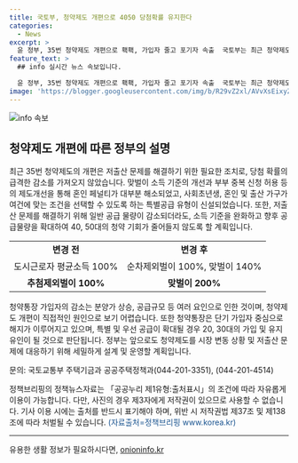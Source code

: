 ```yaml
---
title: 국토부, 청약제도 개편으로 4050 당첨확률 유지한다
categories:
  - News
excerpt: >
  윤 정부, 35번 청약제도 개편으로 홱홱, 가입자 줄고 포기자 속출  국토부는 최근 청약제도 개편을 통해 저출산 문제에 대응하고, 4050세대의 청약 기회를 보장하겠다고 설명했다. 맞벌이 소득기준 개선과 특별공급 유형 신설 등으로 혼인 페널티를 해소하고, 저출산 문제를 해결하기 위해 다양한 노력을 기울이고 있다고 전했다. 또한, 청약통장 가입자 감소는 청약제도 개편보다는 분양가 상승 등 여러 요인에 기인한 것으로 해명했다. komm minister emphasized the recent housing subscription system reform aimed at addressing low birthrate issues and ensuring housing opportunities for people in their 40s and 50s. The reform includes improvements in dualincome household income standards and the introduction of special housing supply types for young people, newlyweds, and households with childbirth. The ministry also addressed the decrease in housing subscription account holders, attributing it to various factors including housing price increases and supply scale, rather than directly to the reform.
feature_text: >
  ## info 실시간 뉴스 속보입니다.

  윤 정부, 35번 청약제도 개편으로 홱홱, 가입자 줄고 포기자 속출  국토부는 최근 청약제도 개편을 통해 저출산 문제에 대응하고, 4050세대의 청약 기회를 보장하겠다고 설명했다. 맞벌이 소득기준 개선과 특별공급 유형 신설 등으로 혼인 페널티를 해소하고, 저출산 문제를 해결하기 위해 다양한 노력을 기울이고 있다고 전했다. 또한, 청약통장 가입자 감소는 청약제도 개편보다는 분양가 상승 등 여러 요인에 기인한 것으로 해명했다. komm minister emphasized the recent housing subscription system reform aimed at addressing low birthrate issues and ensuring housing opportunities for people in their 40s and 50s. The reform includes improvements in dualincome household income standards and the introduction of special housing supply types for young people, newlyweds, and households with childbirth. The ministry also addressed the decrease in housing subscription account holders, attributing it to various factors including housing price increases and supply scale, rather than directly to the reform.
image: 'https://blogger.googleusercontent.com/img/b/R29vZ2xl/AVvXsEixyZcFfHzMRdzZMjFBmAUKJYCLCGyLL1o632UiGVXcaFdKo_bkvkuCioo0uUKlGfBVcT3P84aROyZIXSBEx3Aw5nCQ3pTgDom1WDC4m8eifvWiAmWEEVb4x6G_l8C0QH225ldMjyaFvpxGEBGNO37VmDTDMHGhJPq73UglMfDca1-0aw/s1600/blogspot.png'
---
```


<p><img src="https://blogger.googleusercontent.com/img/b/R29vZ2xl/AVvXsEixyZcFfHzMRdzZMjFBmAUKJYCLCGyLL1o632UiGVXcaFdKo_bkvkuCioo0uUKlGfBVcT3P84aROyZIXSBEx3Aw5nCQ3pTgDom1WDC4m8eifvWiAmWEEVb4x6G_l8C0QH225ldMjyaFvpxGEBGNO37VmDTDMHGhJPq73UglMfDca1-0aw/s1600/blogspot.png" alt="info 속보" /></p>

<h2 data-ke-size="size26">청약제도 개편에 따른 정부의 설명</h2>

<p data-ke-size="size16">최근 35번 청약제도의 개편은 저출산 문제를 해결하기 위한 필요한 조치로, 당첨 확률의 급격한 감소를 가져오지 않았습니다. 맞벌이 소득 기준의 개선과 부부 중복 신청 허용 등의 제도개선을 통해 혼인 페널티가 대부분 해소되었고, 사회초년생, 혼인 및 출산 가구가 여건에 맞는 조건을 선택할 수 있도록 하는 특별공급 유형이 신설되었습니다. 또한, 저출산 문제를 해결하기 위해 일반 공급 물량이 감소되더라도, 소득 기준을 완화하고 향후 공급물량을 확대하여 40, 50대의 청약 기회가 줄어들지 않도록 할 계획입니다.</p>

<table>
    <tbody>
        <tr>
            <td style="text-align: center; height: 17px;"><b>변경 전</b></td>
            <td style="text-align: center; height: 17px;"><b>변경 후</b></td>
        </tr>
        <tr>
            <td style="text-align: center; height: 17px;">도시근로자 평균소득 100%</td>
            <td style="text-align: center; height: 17px;">순차제외벌이 100%, 맞벌이 140%</td>
        </tr>
        <tr>
            <td style="text-align: center; height: 17px;"><b>추첨제외벌이 100%</b></td>
            <td style="text-align: center; height: 17px;"><b>맞벌이 200%</b></td>
        </tr>
    </tbody>
</table>

<p data-ke-size="size16">청약통장 가입자의 감소는 분양가 상승, 공급규모 등 여러 요인으로 인한 것이며, 청약제도 개편이 직접적인 원인으로 보기 어렵습니다. 또한 청약통장은 단기 가입자 중심으로 해지가 이루어지고 있으며, 특별 및 우선 공급이 확대될 경우 20, 30대의 가입 및 유지 유인이 될 것으로 판단됩니다. 정부는 앞으로도 청약제도를 시장 변동 상황 및 저출산 문제에 대응하기 위해 세밀하게 설계 및 운영할 계획입니다.</p>

<p data-ke-size="size16">문의: 국토교통부 주택기금과 공공주택정책과(044-201-3351), (044-201-4514)</p>

<p data-ke-size="size16">정책브리핑의 정책뉴스자료는 「공공누리 제1유형:출처표시」의 조건에 따라 자유롭게 이용이 가능합니다. 다만, 사진의 경우 제3자에게 저작권이 있으므로 사용할 수 없습니다. 기사 이용 시에는 출처를 반드시 표기해야 하며, 위반 시 저작권법 제37조 및 제138조에 따라 처벌될 수 있습니다. <span style="color: #1a5490;">(자료출처=정책브리핑 www.korea.kr)</span></p>

<p><hr></p>
유용한 생활 정보가 필요하시다면, <a href="https://onioninfo.kr" rel="dofollow">onioninfo.kr</a>


